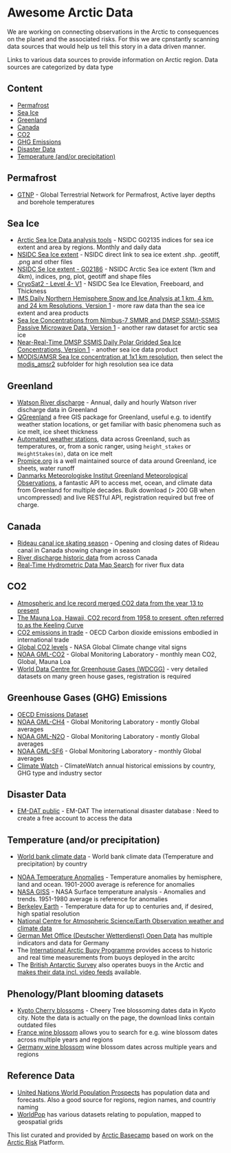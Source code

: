 # Awesome Arctic Data <!-- omit in toc -->

We are working on connecting observations in the Arctic to consequences on the planet and the associated risks. For this we are cpnstantly scanning data sources that would help us tell this story in a data driven manner.

Links to various data sources to provide information on Arctic region. Data sources are categorized by data type

## Content <!-- omit in toc -->
- [Permafrost](#permafrost)
- [Sea Ice](#sea-ice)
- [Greenland](#greenland)
- [Canada](#canada)
- [CO2](#co2)
- [GHG Emissions](#ghg-emissions)
- [Disaster Data](#disaster-data)
- [Temperature (and/or precipitation)](#temperature)

## Permafrost
- [GTNP](https://gtnp.arcticportal.org/) - Global Terrestrial Network for Permafrost, Active layer depths and borehole temperatures

## Sea Ice
- [Arctic Sea Ice Data analysis tools](https://nsidc.org/arcticseaicenews/sea-ice-tools/) - NSIDC G02135 indices for sea ice extent and area by regions. Monthly and daily data
- [NSIDC Sea Ice extent](https://masie_web.apps.nsidc.org/pub/DATASETS/NOAA/G02135/) - NSIDC direct link to sea ice extent .shp. .geotiff, .png and other files
- [NSIDC Se Ice extent - G02186](https://masie_web.apps.nsidc.org/pub/DATASETS/NOAA/G02186/) - NSIDC Arctic Sea ice extent (1km and 4km), indices, png, plot, geotiff and shape files
- [CryoSat2 - Level 4- V1](https://nsidc.org/data/RDEFT4/versions/1) - NSIDC  Sea Ice Elevation, Freeboard, and Thickness
- [IMS Daily Northern Hemisphere Snow and Ice Analysis at 1 km, 4 km, and 24 km Resolutions, Version 1](https://nsidc.org/data/g02156) -  more raw data than the sea ice extent and area products
- [Sea Ice Concentrations from Nimbus-7 SMMR and DMSP SSM/I-SSMIS Passive Microwave Data, Version 1](https://nsidc.org/data/nsidc-0051) - another raw dataset for arctic sea ice
- [Near-Real-Time DMSP SSMIS Daily Polar Gridded Sea Ice Concentrations, Version 1](https://nsidc.org/data/nsidc-0081) - another sea ice data product
- [MODIS/AMSR Sea Ice concentration at 1x1 km resolution](https://seaice.uni-bremen.de/start/data-archive/), then select the [modis_amsr2](https://seaice.uni-bremen.de/data/modis_amsr2/) subfolder for high resolution sea ice data

## Greenland
- [Watson River discharge](https://promice.org/PromiceDataPortal/api/download/27633c40-6514-44de-985e-de8e6f572a0c) - Annual, daily and hourly Watson river discharge data in Greenland
- [QGreenland](https://qgreenland.org/) a free GIS package for Greenland, useful e.g. to identify weather station locations, or get familiar with basic phenomena such as ice melt, ice sheet thickness
- [Automated weather stations](https://promice.org/PromiceDataPortal/api/download/f24019f7-d586-4465-8181-d4965421e6eb), data across Greenland, such as temperatures, or, from a sonic ranger, using `height_stakes` or `HeightStakes(m)`, data on ice melt
- [Promice.org](https://www.promice.org/PromiceDataPortal/) is a well maintained source of data around Greenland, ice sheets, water runoff
- [Danmarks Meteorologiske Institut Greenland Meteorological Observations](https://confluence.govcloud.dk/display/FDAPI/Getting+Started+with+DMI+data), a fantastic API to
  access met, ocean, and climate data from Greenland for multiple decades. Bulk download (> 200 GB when uncompressed) and live RESTful API, registration required but free
  of charge.

## Canada

- [Rideau canal ice skating season](https://en.wikipedia.org/wiki/Rideau_Canal) - Opening and closing dates of Rideau canal in Canada showing change in season 
- [River discharge historic data](https://collaboration.cmc.ec.gc.ca/cmc/hydrometrics/www/) from across Canada
- [Real-Time Hydrometric Data Map Search](https://wateroffice.ec.gc.ca/google_map/google_map_e.html?map_type=real_time&search_type=province&province=all) for river flux data


## CO2
- [Atmospheric and Ice record merged CO2 data from the year 13 to present](https://scrippsco2.ucsd.edu/data/atmospheric_co2/icecore_merged_products.html)
- [The Mauna Loa, Hawaii, CO2 record from 1958 to present, often referred to as the Keeling Curve](https://scrippsco2.ucsd.edu/data/atmospheric_co2/primary_mlo_co2_record.html)
- [CO2 emissions in trade](https://stats.oecd.org/Index.aspx?QueryId=105666) - OECD Carbon dioxide emissions embodied in international trade
- [Global CO2 levels](https://climate.nasa.gov/vital-signs/carbon-dioxide/) - NASA Global Climate change vital signs
- [NOAA GML-CO2](https://www.esrl.noaa.gov/gmd/ccgg/trends/global.html) - Global Monitoring Laboratory - monthly mean CO2, Global, Mauna Loa
- [World Data Centre for Greenhouse Gases (WDCGG)](https://gaw.kishou.go.jp/) - very detailed datasets on many green house gases, registration is required

## Greenhouse Gases (GHG) Emissions
- [OECD Emissions Dataset](https://www.oecd-ilibrary.org/environment/data/oecd-environment-statistics/greenhouse-gas-emissions_data-00594-en)
- [NOAA GML-CH4](https://www.esrl.noaa.gov/gmd/ccgg/trends_ch4/) - Global Monitoring Laboratory - montly Global averages
- [NOAA GML-N2O](https://www.esrl.noaa.gov/gmd/ccgg/trends_n2o/) - Global Monitoring Laboratory - montly Global averages
- [NOAA GML-SF6](https://www.esrl.noaa.gov/gmd/ccgg/trends_sf6/) - Global Monitoring Laboratory - monthly Global averages
- [Climate Watch](https://www.climatewatchdata.org/data-explorer/historical-emissions?historical-emissions-data-sources=cait&historical-emissions-gases=all-ghg&historical-emissions-regions=All%20Selected&historical-emissions-sectors=total-including-lucf&page=1) - ClimateWatch annual historical emissions by country, GHG type and industry sector

## Disaster Data
- [EM-DAT public](https://public.emdat.be/) - EM-DAT The international disaster database : Need to create a free account to access the data

## Temperature (and/or precipitation)

* [World bank climate data](https://climateknowledgeportal.worldbank.org/download-data) - World bank climate data (Temperature and precipitation) by country

- [NOAA Temperature Anomalies](https://www.ncdc.noaa.gov/monitoring-references/faq/anomalies.php#anomalies) - Temperature anomalies by hemisphere, land and ocean. 1901-2000 average is reference for anomalies
- [NASA GISS](https://data.giss.nasa.gov/gistemp/maps/index.html) - NASA Surface temperature analysis - Anomalies and trends. 1951-1980 average is reference for anomalies
- [Berkeley Earth](http://berkeleyearth.org/data/) - Temperature data for up to centuries and, if desired, high spatial resolution
- [National Centre for Atmospheric Science/Earth Observation weather and climate data](https://archive.ceda.ac.uk/)
- [German Met Office (Deutscher Wetterdienst) Open Data](https://opendata.dwd.de/) has multiple indicators and data for Germany
- The [International Arctic Buoy Programme](https://iabp.apl.uw.edu/data.html) provides access to historic and real time measurements from buoys deployed in the arcitc
- The [British Antarctic Survey](https://www.bas.ac.uk/data/our-data/data-systems/) also operates buoys in the Arctic and [makes their data incl. video feeds](http://frazil.nerc-bas.ac.uk/soda/#) available.

## Phenology/Plant blooming datasets
- [Kypto Cherry blossoms](http://atmenv.envi.osakafu-u.ac.jp/aono/kyophenotemp4/) - Cheery Tree blossoming dates data in Kyoto city. Note the data is actually on the page, the download links contain outdated files
- [France wine blossom](https://data.pheno.fr/) allows you to search for e.g. wine blossom dates across multiple years and regions
- [Germany wine blossom](https://opendata.dwd.de/climate_environment/CDC/observations_germany/phenology/annual_reporters/vine/historical/) wine blossom dates across multiple years and regions

## Reference Data
- [United Nations World Population Prospects](https://population.un.org/wpp/Download/Standard/Population/) has population data and forecasts. Also a good source for regions, region names, and countriy naming
- [WorldPop](https://www.worldpop.org/project/categories?id=3) has various datasets relating to population, mapped to geospatial grids



This list curated and provided by [Arctic Basecamp](https://arcticbasecamp.org) based on work on the [Arctic Risk](https://arcticrisk.org) Platform.
